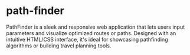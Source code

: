 # path-finder
PathFinder is a sleek and responsive web application that lets users input parameters and visualize optimized routes or paths. Designed with an intuitive HTML/CSS interface, it's ideal for showcasing pathfinding algorithms or building travel planning tools.
